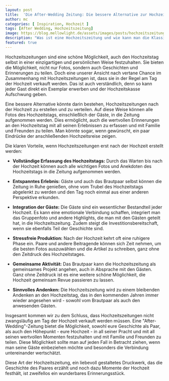 ```yaml
---
layout: post
title:  'Die After-Wedding Zeitung: Die bessere Alternative zur Hochzeitszeitung'
author: mc
categories: [ Inspiration, Hochzeit ]
tags: [After Wedding, Hochzeitszeitung]
image: https://blog.mellowlight.de/assets/images/posts/hochzeitszeitung-auf-tisch.webp
description: "Was ist eine Hochzeitszeitung und wie kann man die Klassische Hochzeitszeitung verbessern. Eine alternative ist die After Wedding Zeitung"
featured: true
---
```

Hochzeitszeitungen sind eine schöne Möglichkeit, auch den Hochzeitstag selbst in einer einzigartigen und persönlichen Weise festzuhalten. Sie bieten die Möglichkeit, nicht nur Fotos, sondern auch Geschichten und Erinnerungen zu teilen. Doch eine unserer Ansicht nach vertane Chance im Zusammenhang mit Hochzeitszeitungen ist, dass sie in der Regel am Tag der Hochzeit verkauft werden. Das ist auch verständlich, denn so kann jeder Gast direkt ein Exemplar erwerben und der Hochzeitskasse Aufschwung geben.

Eine bessere Alternative könnte darin bestehen, Hochzeitszeitungen nach der Hochzeit zu erstellen und zu verteilen. Auf diese Weise können alle Fotos des Hochzeitstags, einschließlich der Gäste, in die Zeitung aufgenommen werden. Dies ermöglicht, auch die wertvollen Erinnerungen an den Hochzeitstag mit all seinen Erlebnissen zu erfassen und mit Familie und Freunden zu teilen. Man könnte sogar, wenn gewünscht, ein paar Eindrücke der anschließenden Hochzeitsreise zeigen.

Die klaren Vorteile, wenn Hochzeitszeitungen erst nach der Hochzeit erstellt werden:

- **Vollständige Erfassung des Hochzeitstags:** Durch das Warten bis nach der Hochzeit können auch alle wichtigen Fotos und Anekdoten des Hochzeitstags in die Zeitung aufgenommen werden.

- **Entspanntes Erlebnis:** Gäste und auch das Brautpaar selbst können die Zeitung in Ruhe genießen, ohne vom Trubel des Hochzeitstags abgelenkt zu werden und den Tag noch einmal aus einer anderen Perspektive erkunden.

- **Integration der Gäste:** Die Gäste sind ein wesentlicher Bestandteil jeder Hochzeit. Es kann eine emotionale Verbindung schaffen, integriert man das Gruppenfoto und andere Highlights, die man mit den Gästen geteilt hat, in die Hochzeitszeitung. Zudem steigt die Investitionsbereitschaft, wenn sie ebenfalls Teil der Geschichte sind.

- **Stressfreie Produktion:** Nach der Hochzeit kehrt oft eine ruhigere Phase ein. Paare und andere Beitragende können sich Zeit nehmen, um die besten Fotos auszuwählen und die Artikel zu schreiben, ganz ohne den Zeitdruck des Hochzeitstages.

- **Gemeinsame Aktivität:** Das Brautpaar kann die Hochzeitszeitung als gemeinsames Projekt angehen, auch in Absprache mit den Gästen. Ganz ohne Zeitdruck ist es eine weitere schöne Möglichkeit, die Hochzeit gemeinsam Revue passieren zu lassen.

- **Sinnvolles Andenken:** Die Hochzeitszeitung wird zu einem bleibenden Andenken an den Hochzeitstag, das in den kommenden Jahren immer wieder angesehen wird - sowohl vom Brautpaar als auch den anwesenden Gästen.

Insgesamt kommen wir zu dem Schluss, dass Hochzeitszeitungen nicht zwangsläufig am Tag der Hochzeit verkauft werden müssen. Eine "After-Wedding"-Zeitung bietet die Möglichkeit, sowohl eure Geschichte als Paar, als auch den Höhepunkt - eure Hochzeit - in all seiner Pracht und mit all seinen wertvollen Momenten festzuhalten und mit Familie und Freunden zu teilen. Diese Möglichkeit sollte man auf jeden Fall in Betracht ziehen, wenn man seine Gäste einbeziehen möchte und besonders die Verbindung untereinander wertschätzt.

Diese Art der Hochzeitszeitung, ein liebevoll gestaltetes Druckwerk, das die Geschichte des Paares erzählt und noch dazu Momente der Hochzeit festhält, ist zweifellos ein wunderbares Erinnerungsstück.
